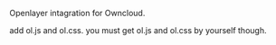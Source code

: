
Openlayer intagration for Owncloud.

add ol.js and ol.css. you must get ol.js and ol.css by yourself though.
